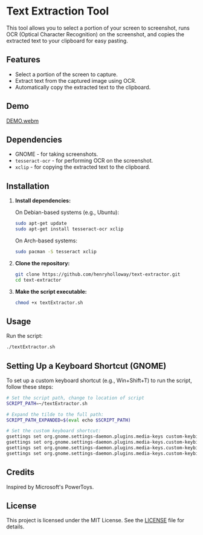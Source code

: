 # Text Extraction Tool

This tool allows you to select a portion of your screen to screenshot, runs OCR (Optical Character Recognition) on the screenshot, and copies the extracted text to your clipboard for easy pasting.

## Features

- Select a portion of the screen to capture.
- Extract text from the captured image using OCR.
- Automatically copy the extracted text to the clipboard.

## Demo

[DEMO.webm](https://github.com/user-attachments/assets/153f4de5-d491-4009-b867-df39a47e9dc1)

## Dependencies

- GNOME - for taking screenshots.
- `tesseract-ocr` - for performing OCR on the screenshot.
- `xclip` - for copying the extracted text to the clipboard.

## Installation

1. **Install dependencies:**

    On Debian-based systems (e.g., Ubuntu):
    ```bash
    sudo apt-get update
    sudo apt-get install tesseract-ocr xclip
    ```

    On Arch-based systems:
    ```bash
    sudo pacman -S tesseract xclip
    ```

2. **Clone the repository:**
    ```bash
    git clone https://github.com/henryholloway/text-extractor.git
    cd text-extractor 
    ```

3. **Make the script executable:**
    ```bash
    chmod +x textExtractor.sh
    ```

## Usage

Run the script:
```bash
./textExtractor.sh
```

## Setting Up a Keyboard Shortcut (GNOME)

To set up a custom keyboard shortcut (e.g., Win+Shift+T) to run the script, follow these steps:

```bash
# Set the script path, change to location of script
SCRIPT_PATH=~/textExtractor.sh

# Expand the tilde to the full path:
SCRIPT_PATH_EXPANDED=$(eval echo $SCRIPT_PATH)

# Set the custom keyboard shortcut:
gsettings set org.gnome.settings-daemon.plugins.media-keys custom-keybindings "['/org/gnome/settings-daemon/plugins/media-keys/custom-keybindings/custom0/']"
gsettings set org.gnome.settings-daemon.plugins.media-keys.custom-keybinding:/org/gnome/settings-daemon/plugins/media-keys/custom-keybindings/custom0/ name 'Run textExtractor.sh'
gsettings set org.gnome.settings-daemon.plugins.media-keys.custom-keybinding:/org/gnome/settings-daemon/plugins/media-keys/custom-keybindings/custom0/ command "/bin/bash $SCRIPT_PATH_EXPANDED"
gsettings set org.gnome.settings-daemon.plugins.media-keys.custom-keybinding:/org/gnome/settings-daemon/plugins/media-keys/custom-keybindings/custom0/ binding '<Shift><Super>T'
```

## Credits

Inspired by Microsoft's PowerToys.

## License

This project is licensed under the MIT License. See the [LICENSE](LICENSE) file for details.
